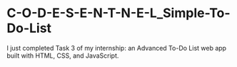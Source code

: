 # C-O-D-E-S-E-N-T-N-E-L_Simple-To-Do-List
I just completed Task 3 of my internship: an Advanced To-Do List web app built with HTML, CSS, and JavaScript.
